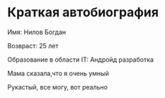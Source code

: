 # Краткая автобиография
Имя: Нилов Богдан

Возвраст: 25 лет

Образование в области IT: Андройд разработка

Мама сказала,что я очень умный

Рукастый, все могу, вот реально
